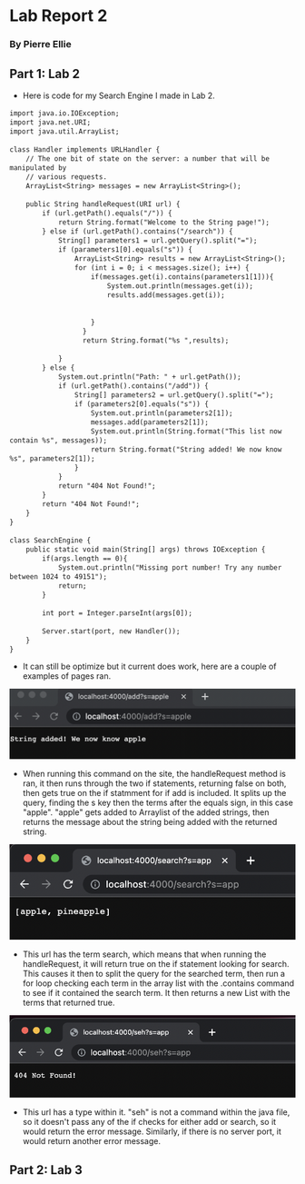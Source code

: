 # Lab Report 2
### By Pierre Ellie

##  Part 1: Lab 2

- Here is code for my Search Engine I made in Lab 2. 
```
import java.io.IOException;
import java.net.URI;
import java.util.ArrayList;

class Handler implements URLHandler {
    // The one bit of state on the server: a number that will be manipulated by
    // various requests.
    ArrayList<String> messages = new ArrayList<String>();

    public String handleRequest(URI url) {
        if (url.getPath().equals("/")) {
            return String.format("Welcome to the String page!");
        } else if (url.getPath().contains("/search")) {
            String[] parameters1 = url.getQuery().split("=");
            if (parameters1[0].equals("s")) {
                ArrayList<String> results = new ArrayList<String>();
                for (int i = 0; i < messages.size(); i++) { 
                    if(messages.get(i).contains(parameters1[1])){
                        System.out.println(messages.get(i));
                        results.add(messages.get(i));
                        
                        
                    }
                  }
                  return String.format("%s ",results);
                
            }
        } else {
            System.out.println("Path: " + url.getPath());
            if (url.getPath().contains("/add")) {
                String[] parameters2 = url.getQuery().split("=");
                if (parameters2[0].equals("s")) {
                    System.out.println(parameters2[1]);
                    messages.add(parameters2[1]);
                    System.out.println(String.format("This list now contain %s", messages));
                    return String.format("String added! We now know %s", parameters2[1]);
                }
            }
            return "404 Not Found!";
        }
        return "404 Not Found!";
    }
}

class SearchEngine {
    public static void main(String[] args) throws IOException {
        if(args.length == 0){
            System.out.println("Missing port number! Try any number between 1024 to 49151");
            return;
        }

        int port = Integer.parseInt(args[0]);

        Server.start(port, new Handler());
    }
}
```
- It can still be optimize but it current does work, here are a couple of examples of pages ran.

![image1part1 image](lab-2-images\part1-image1.png)
- When running this command on the site, the handleRequest method is ran, it then runs through the two if statements, returning false on both, then gets true on the if statmment for if add is included. It splits up the query, finding the s key then the terms after the equals sign, in this case "apple". "apple" gets added to Arraylist of the added strings, then returns the message about the string being added with the returned string. 

![image3part1 image](lab-2-images\part1-image3.png)
- This url has the term search, which means that when running the handleRequest, it will return true on the if statement looking for search. This causes it then to split the query for the searched term, then run a for loop checking each term in the array list with the .contains command to see if it contained the search term. It then returns a new List with the terms that returned true. 

![image2part1 image](lab-2-images\part1-image2.png)
- This url has a type within it. "seh" is not a command within the java file, so it doesn't pass any of the if checks for either add or search, so it would return the error message. Similarly, if there is no server port, it would return another error message. 

##  Part 2: Lab 3